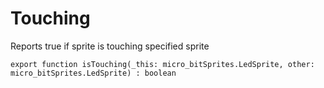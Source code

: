 # Touching

Reports true if sprite is touching specified sprite

```
export function isTouching(_this: micro_bitSprites.LedSprite, other: micro_bitSprites.LedSprite) : boolean
```

